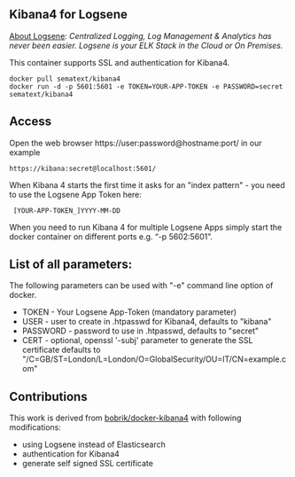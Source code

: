 ## Kibana4 for Logsene

[About Logsene](http://www.sematext.com/logsene): *Centralized Logging, Log Management & Analytics has never been easier. Logsene is your ELK Stack in the Cloud or On Premises.*

This container supports SSL and authentication for Kibana4.

```
docker pull sematext/kibana4
docker run -d -p 5601:5601 -e TOKEN=YOUR-APP-TOKEN -e PASSWORD=secret sematext/kibana4
```
## Access
Open the web browser https://user:password@hostname:port/ in our example

```
https://kibana:secret@localhost:5601/
```

When Kibana 4 starts the first time it asks for an "index pattern" - you need to use the Logsene App Token here:
```
 [YOUR-APP-TOKEN_]YYYY-MM-DD 
```

When you need to run Kibana 4 for multiple Logsene Apps simply start the docker container on different ports e.g. “-p 5602:5601”.

## List of all parameters:
The following parameters can be used with "-e" command line option of docker. 

- TOKEN - Your Logsene App-Token (mandatory parameter)
- USER - user to create in .htpasswd for Kibana4, defaults to "kibana"
- PASSWORD - password to use in .htpasswd, defaults to "secret"
- CERT - optional, openssl '-subj' parameter to generate the SSL certificate defaults to "/C=GB/ST=London/L=London/O=GlobalSecurity/OU=IT/CN=example.com"

## Contributions
This work is derived from [bobrik/docker-kibana4](https://github.com/bobrik/docker-kibana4) with following modifications:
- using Logsene instead of Elasticsearch
- authentication for Kibana4 
- generate self signed SSL certificate




